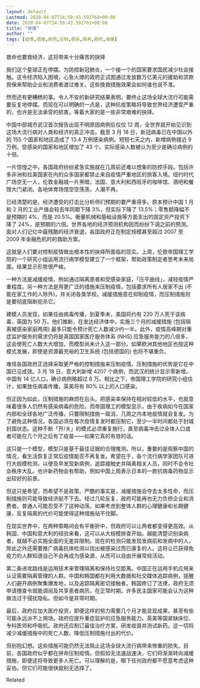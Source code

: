 ```yaml
---
layout: default
Lastmod: 2020-04-07T14:59:43.592764+00:00
date: 2020-04-07T14:59:43.592703+00:00
title: "停摆"
author: ""
tags: [疫情,措施,病例,压制,感染,隔离,政府,减缓]
---
```


救命也要救经济，这将带来十分痛苦的抉择​​​

我们这个星球正在停摆。为防控新冠肺炎，一个接一个的国家要求国民减少社会接触。这令经济陷入困境，心急火燎的政府正试图通过发放数万亿美元的援助和贷款担保来帮助企业和消费者渡过难关。这些挽救措施效果会如何谁也说不准。

然而还有更糟糕的事。令人不安的新研究结果表明，要终止这场全球大流行可能需要反复地停摆。而现在可以明确的一点是，这种抗疫策略将导致世界经济遭受严重的，也许是无法承受的损害。等着大家的是一些非常艰难的抉择。

中国中部城市武汉首次报告出现不明原因病例后仅仅 12 周，全世界就开始见识到这场大流行病对人类和经济的真正冲击。截至 3 月 18 日，新冠病毒已在中国以外的 155 个国家和地区造成了 13.4 万例感染病例。短短七天之内，新增病例接近 9 万例，受感染的国家和地区增加了 43 个。实际感染人数被认为至少是确诊病例的十倍。

一片惊惶之中，各国政府纷纷紧急实施就在几周前还难以想象的防控手段。包括许多非洲和拉美国家在内的众多国家都禁止来自疫情严重地区的旅客入境。纽约时代广场空无一人，伦敦金融城一片黑暗，法国、意大利和西班牙的咖啡馆、酒吧和餐馆大门紧闭。各地体育场馆空空荡荡，人潮不再。

已经清楚的是，经济遭受的打击比分析师们预期的要严重得多。原本预计中国 1 月和 2 月的工业产值会较去年同期下降 3%，但实际下降了 13.5%；零售额降幅不是预期的 4%，而是 20.5%。衡量机械和基础设施等方面支出的固定资产投资下降了 24%，是预期的六倍。世界各地的经济预测机构因而纷纷下调之前的预测。面对人们记忆中最残酷的经济衰退，各国政府正在制定规模甚至超过 2007 至 2009 年金融危机时的救助方案。

这就是人们要对控制疫情做出根本性的抉择所面临的现实。上周，伦敦帝国理工学院的一个研究小组运用流行病学模型建立了一个框架，帮助政策制定者思考未来局面。结果显示形势很严峻。

一种方法是减缓疫情，例如通过隔离患者和受感染家庭，「压平曲线」，减轻疫情严重程度。另一种方法是用更广泛的措施来压制疫情，包括要求所有人居家不出 (不能在家工作的人除外)，并关闭各类学校。减缓措施意在抑制疫情，而压制措施则是要彻底阻断扼杀它。

建模人员发现，如果任由病毒传播，到夏季末，美国将约有 220 万人死于该病毒，英国为 50 万。他们推断，在发达经济体中，实施三个月的减缓措施 (包括隔离被感染家庭两周) 最多只能令预计死亡人数减少约一半。此外，疫情高峰期对重症监护服务的需求仍将是英国国家医疗服务体系 (NHS) 应急服务能力的八倍多，这会使死亡人数大大增加，而模型尚未计入这一部分。如果欧洲其他地区也按这种模式发展，即使是资源最充裕的卫生系统 (包括德国的) 也将不堪重负。

难怪各国政府正选择采取更严格的控制措施来压制疫情。压制措施的优势是它在中国已见成效。3 月 18 日，意大利新增 4207 个病例，而武汉的统计显示零新增。中国有 14 亿人口，确诊病例略超过 8 万。相比之下，帝国理工学院的研究小组估计，如果放任病毒传播，英美将有 80% 以上的人口感染。

但正因为如此，压制措施的麻烦在后头。把感染率保持在相对较低的水平，也就意味着很多人仍然有感染病毒的危险。而帝国理工的模型显示，由于疾病如今在国家内部和全球各地广泛传播，只要限制措施一取消，几周之内本地疫情就会复发。为了避免这种情况，各国必须在每次疫情复发时都压制它，至少一半时间都处于封城封国状态。这种不断「开/关」的模式必须重复施行，直至病毒冲击过全体人口或者可能在几个月之后有了疫苗——如果它真的有效的话。

这只是一个模型，模型只是基于最佳证据的合理推测。所以，重要的是观察中国的情况，看生活恢复正常后疫情能否不再复发。希望在于，各个流行病学家团队可进行大规模检测，以便及早发现新病例，追踪接触史并隔离相关人员，同时不会令社会秩序大乱。也许新药物会有帮助，例如中国上周表示日本的一款抗病毒药物显示出较好的前景。

但这只是希望，而希望不是政策。严酷的事实是，减缓措施会夺去太多性命，而压制措施则可能导致经济挺不下去。经过几轮反复，政府可能再也无力负担企业和消费者。普通人可能忍受不了这种动荡。如果考虑到整体人群的心理健康和长期健康，反复隔离的代价可能使得这种措施站不住脚。

在现实世界中，在两种策略间会有平衡折中，但政府可以让两者都变得更高效。从韩国、中国和意大利的经验来看，这可以从大规模排查开始。越能清楚识别染病者，就越不必实施全面的无差异限制。现在的检测只能发现发病前和发病中的人，除此之外还需要推广病毒抗体检测以找出被感染过而已康复的人。这将让已获得免疫力的人群知道自己不会再成为感染源，从而可以自由开展常规活动。

第二条进攻路线是运用技术来管理隔离和保持社交距离。中国正在运用手机应用来认证需要隔离管理的人群。中国和韩国都在利用大数据和社交媒体追踪病例，提醒人们避开病例聚集爆发地，以及追踪隔离密切接触者。韩国修订了法律，政府无须申请搜查令就能调阅及共享患者病历。在正常时期，许多民主国家可能会认为这种做法过于侵扰隐私。但如今是非常时期。

最后，政府应加大医疗投资，即便这样的努力需要几个月才能显现成果，甚至有些可能永远派不上用场。政府应提升重症监护的应急服务能力。英美等国紧缺床位、专科医师和呼吸机。政府还应制订最佳治疗方案，研发疫苗并测试新药。这一切将减少减缓措施中的死亡人数，降低压制措施付出的代价。

但别抱幻想。这些措施可能仍然无法阻止这场全球大流行病带来惨重的损失。目前，各国政府似乎都在拼命压制疫情。但假如无法速战速决，它们将渐渐转向减缓措施，即便这将导致更多人死亡。可以理解的是，眼下任何政府都不愿意考虑这种妥协。但它们可能很快就别无选择了。

Related

